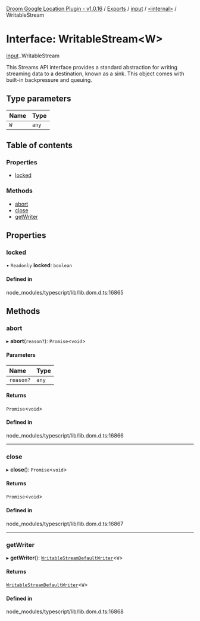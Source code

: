[Droom Google Location Plugin - v1.0.16](../README.md) / [Exports](../modules.md) / [input](../modules/input.md) / [<internal\>](../modules/input._internal_.md) / WritableStream

# Interface: WritableStream<W\>

[input](../modules/input.md).[<internal>](../modules/input._internal_.md).WritableStream

This Streams API interface provides a standard abstraction for writing streaming data to a destination, known as a sink. This object comes with built-in backpressure and queuing.

## Type parameters

| Name | Type |
| :------ | :------ |
| `W` | `any` |

## Table of contents

### Properties

- [locked](input._internal_.WritableStream.md#locked)

### Methods

- [abort](input._internal_.WritableStream.md#abort)
- [close](input._internal_.WritableStream.md#close)
- [getWriter](input._internal_.WritableStream.md#getwriter)

## Properties

### locked

• `Readonly` **locked**: `boolean`

#### Defined in

node_modules/typescript/lib/lib.dom.d.ts:16865

## Methods

### abort

▸ **abort**(`reason?`): `Promise`<`void`\>

#### Parameters

| Name | Type |
| :------ | :------ |
| `reason?` | `any` |

#### Returns

`Promise`<`void`\>

#### Defined in

node_modules/typescript/lib/lib.dom.d.ts:16866

___

### close

▸ **close**(): `Promise`<`void`\>

#### Returns

`Promise`<`void`\>

#### Defined in

node_modules/typescript/lib/lib.dom.d.ts:16867

___

### getWriter

▸ **getWriter**(): [`WritableStreamDefaultWriter`](../modules/input._internal_.md#writablestreamdefaultwriter)<`W`\>

#### Returns

[`WritableStreamDefaultWriter`](../modules/input._internal_.md#writablestreamdefaultwriter)<`W`\>

#### Defined in

node_modules/typescript/lib/lib.dom.d.ts:16868
